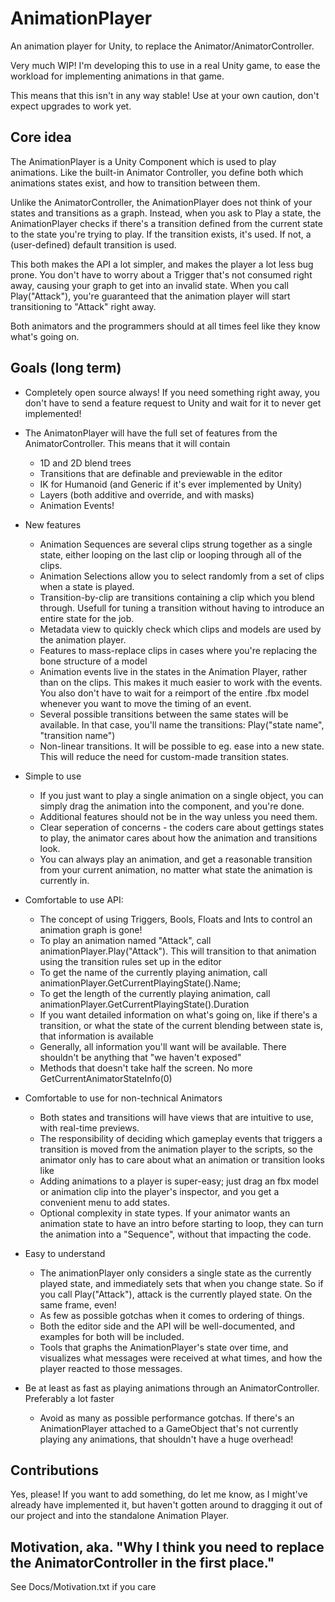 # AnimationPlayer
An animation player for Unity, to replace the Animator/AnimatorController.

Very much WIP! I'm developing this to use in a real Unity game, to ease the workload for implementing animations in that game. 

This means that this isn't in any way stable! Use at your own caution, don't expect upgrades to work yet.

## Core idea

The AnimationPlayer is a Unity Component which is used to play animations. Like the built-in Animator Controller, you define both which animations states exist, and how to transition between them. 

Unlike the AnimatorController, the AnimationPlayer does not think of your states and transitions as a graph. Instead, when you ask to Play a state, the AnimationPlayer checks if there's a transition defined from the current state to the state you're trying to play. If the transition exists, it's used. If not, a (user-defined) default transition is used.

This both makes the API a lot simpler, and makes the player a lot less bug prone. You don't have to worry about a Trigger that's not consumed right away, causing your graph to get into an invalid state. When you call Play("Attack"), you're guaranteed that the animation player will start transitioning to "Attack" right away.

Both animators and the programmers should at all times feel like they know what's going on. 

## Goals (long term)
- Completely open source always! If you need something right away, you don't have to send a feature request to Unity and wait for it to never get implemented!

- The AnimatonPlayer will have the full set of features from the AnimatorController. This means that it will contain
  - 1D and 2D blend trees
  - Transitions that are definable and previewable in the editor
  - IK for Humanoid (and Generic if it's ever implemented by Unity)
  - Layers (both additive and override, and with masks)
  - Animation Events!

- New features
  - Animation Sequences are several clips strung together as a single state, either looping on the last clip or looping through all of the clips.
  - Animation Selections allow you to select randomly from a set of clips when a state is played. 
  - Transition-by-clip are transitions containing a clip which you blend through. Usefull for tuning a transition without having to introduce an entire state for the job.
  - Metadata view to quickly check which clips and models are used by the animation player.
  - Features to mass-replace clips in cases where you're replacing the bone structure of a model
  - Animation events live in the states in the Animation Player, rather than on the clips. This makes it much easier to work with the events. You also don't have to wait for a reimport of the entire .fbx model whenever you want to move the timing of an event.
  - Several possible transitions between the same states will be available. In that case, you'll name the transitions: Play("state name", "transition name")
  - Non-linear transitions. It will be possible to eg. ease into a new state. This will reduce the need for custom-made transition states.

- Simple to use
  - If you just want to play a single animation on a single object, you can simply drag the animation into the component, and you're done. 
  - Additional features should not be in the way unless you need them. 
  - Clear seperation of concerns - the coders care about gettings states to play, the animator cares about how the animation and transitions look.
  - You can always play an animation, and get a reasonable transition from your current animation, no matter what state the animation is currently in.

- Comfortable to use API:
  - The concept of using Triggers, Bools, Floats and Ints to control an animation graph is gone!
  - To play an animation named "Attack", call animationPlayer.Play("Attack"). This will transition to that animation using the transition rules set up in the editor
  - To get the name of the currently playing animation, call animationPlayer.GetCurrentPlayingState().Name;
  - To get the length of the currently playing animation, call animationPlayer.GetCurrentPlayingState().Duration
  - If you want detailed information on what's going on, like if there's a transition, or what the state of the current blending between state is, that information is available
  - Generally, all information you'll want will be available. There shouldn't be anything that "we haven't exposed"
  - Methods that doesn't take half the screen. No more GetCurrentAnimatorStateInfo(0)

- Comfortable to use for non-technical Animators
  - Both states and transitions will have views that are intuitive to use, with real-time previews. 
  - The responsibility of deciding which gameplay events that triggers a transition is moved from the animation player to the scripts, so the animator only has to care about what an animation or transition looks like
  - Adding animations to a player is super-easy; just drag an fbx model or animation clip into the player's inspector, and you get a convenient menu to add states.
  - Optional complexity in state types. If your animator wants an animation state to have an intro before starting to loop, they can turn the animation into a "Sequence", without that impacting the code.

- Easy to understand
  - The animationPlayer only considers a single state as the currently played state, and immediately sets that when you change state. So if you call Play("Attack"), attack is the currently played state. On the same frame, even!
  - As few as possible gotchas when it comes to ordering of things. 
  - Both the editor side and the API will be well-documented, and examples for both will be included.
  - Tools that graphs the AnimationPlayer's state over time, and visualizes what messages were received at what times, and how the player reacted to those messages.

- Be at least as fast as playing animations through an AnimatorController. Preferably a lot faster
  - Avoid as many as possible performance gotchas. If there's an AnimationPlayer attached to a GameObject that's not currently playing any animations, that shouldn't have a huge overhead! 

## Contributions
Yes, please! If you want to add something, do let me know, as I might've already have implemented it, but haven't gotten around to dragging it out of our project and into the standalone Animation Player.

## Motivation, aka. "Why I think you need to replace the AnimatorController in the first place."
See Docs/Motivation.txt if you care
